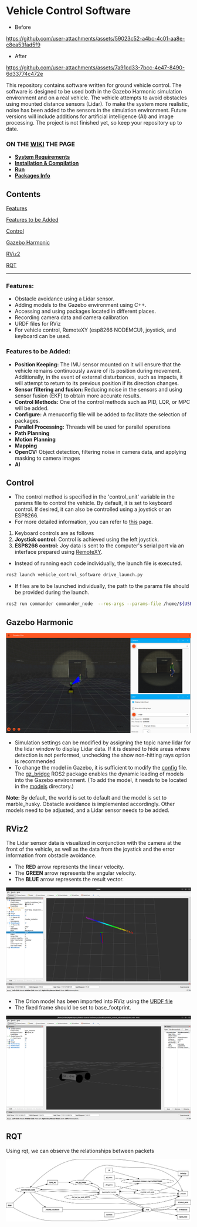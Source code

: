 # Vehicle Control Software

- Before

https://github.com/user-attachments/assets/59023c52-a4bc-4c01-aa8e-c8ea53fad5f9

- After

https://github.com/user-attachments/assets/7a91cd33-7bcc-4e47-8490-6d33774c472e

This repository contains software written for ground vehicle control. The software is designed to be used both in the Gazebo Harmonic simulation environment and on a real vehicle. The vehicle attempts to avoid obstacles using mounted distance sensors (Lidar). To make the system more realistic, noise has been added to the sensors in the simulation environment. Future versions will include additions for artificial intelligence (AI) and image processing. The project is not finished yet, so keep your repository up to date.

###  ON THE [WIKI](https://github.com/serkanMzlm/Vehicle-Control-Sotfware/wiki) THE PAGE
- **[System Requirements](https://github.com/serkanMzlm/Vehicle-Control-Sotfware/wiki#system-requirements)**
- **[Installation & Compilation](https://github.com/serkanMzlm/Vehicle-Control-Sotfware/wiki/Install)**
- **[Run](https://github.com/serkanMzlm/Vehicle-Control-Sotfware/wiki/Run)**
- **[Packages Info](https://github.com/serkanMzlm/Vehicle-Control-Sotfware/wiki/Packages-Info)**

## Contents 
[Features](https://github.com/serkanMzlm/Vehicle-Control-Sotfware?tab=readme-ov-file#features)

[Features to be Added](https://github.com/serkanMzlm/Vehicle-Control-Sotfware?tab=readme-ov-file#features-to-be-added)

[Control](https://github.com/serkanMzlm/Vehicle-Control-Sotfware?tab=readme-ov-file#control)

[Gazebo Harmonic](https://github.com/serkanMzlm/Vehicle-Control-Sotfware?tab=readme-ov-file#gazebo-harmonic)

[RViz2](https://github.com/serkanMzlm/Vehicle-Control-Sotfware?tab=readme-ov-file#rviz2)

[RQT](https://github.com/serkanMzlm/Vehicle-Control-Sotfware?tab=readme-ov-file#rqt)


---

### Features:
- Obstacle avoidance using a Lidar sensor.
- Adding models to the Gazebo environment using C++.
- Accessing and using packages located in different places.
- Recording camera data and camera calibration
- URDF files for RViz
- For vehicle control, RemoteXY (esp8266 NODEMCU), joystick, and keyboard can be used.

### Features to be Added:
- **Position Keeping:** The IMU sensor mounted on it will ensure that the vehicle remains continuously aware of its position during movement. Additionally, in the event of external disturbances, such as impacts, it will attempt to return to its previous position if its direction changes.
- **Sensor filtering and fusion:** Reducing noise in the sensors and using sensor fusion (EKF) to obtain more accurate results.
- **Control Methods:** One of the control methods such as PID, LQR, or MPC will be added.
- **Configure:** A menuconfig file will be added to facilitate the selection of packages.
- **Parallel Processing:** Threads will be used for parallel operations
- **Path Planning**
- **Motion Planning**
- **Mapping**
- **OpenCV:** Object detection, filtering noise in camera data, and applying masking to camera images
- **AI**

## Control

- The control method is specified in the 'control_unit' variable in the params file to control the vehicle. By default, it is set to keyboard control. If desired, it can also be controlled using a joystick or an ESP8266.
- For more detailed information, you can refer to [this](https://github.com/serkanMzlm/Vehicle-Control-Sotfware/wiki/Run#running-the-packages) page. 

1. Keyboard controls are as follows
2. **Joystick control:** Control is achieved using the left joystick.
3. **ESP8266 control:** Joy data is sent to the computer's serial port via an interface prepared using [RemoteXY](https://remotexy.com/en/).

- Instead of running each code individually, the launch file is executed.
```bash
ros2 launch vehicle_control_software drive_launch.py
```
- If files are to be launched individually, the path to the params file should be provided during the launch.
```bash
ros2 run commander commander_node  --ros-args --params-file /home/${USER}/Vehicle-Control-Sotfware/src/modules/vehicle_control_software/config/params.yml
```

## Gazebo Harmonic 

![rviz](./Documentation/gz_sim.png)
- Simulation settings can be modified by assigning the topic name lidar for the lidar window to display Lidar data. If it is desired to hide areas where detection is not performed, unchecking the show non-hitting rays option is recommended
- To change the model in Gazebo, it is sufficient to modify the [config](https://github.com/serkanMzlm/Vehicle-Control-Sotfware/blob/main/src/modules/vehicle_control_software/config/params.yaml#L41) file. The [gz_bridge](https://github.com/serkanMzlm/Vehicle-Control-Sotfware/tree/main/src/modules/gz_bridge) ROS2 package enables the dynamic loading of models into the Gazebo environment. (To add the model, it needs to be located in the [models](https://github.com/serkanMzlm/Vehicle-Control-Sotfware/tree/main/Tools/simulation/models) directory.)

**Note:** By default, the world is set to default and the model is set to marble_husky. Obstacle avoidance is implemented accordingly. Other models need to be adjusted, and a Lidar sensor needs to be added.

## RViz2
The Lidar sensor data is visualized in conjunction with the camera at the front of the vehicle, as well as the data from the joystick and the error information from obstacle avoidance.

- The **RED** arrow represents the linear velocity.
- The **GREEN** arrow represents the angular velocity.
- The **BLUE** arrow represents the result vector.

![rviz](./Documentation/rviz2.png)

- The Orion model has been imported into RViz using the [URDF file](https://github.com/serkanMzlm/Vehicle-Control-Sotfware/tree/main/src/modules/vehicle_control_software/urdf)
- The fixed frame should be set to base_footprint.

![rviz](./Documentation/rviz2_2.png)


## RQT
Using rqt, we can observe the relationships between packets

![rviz](./Documentation/rosgraph.png)
